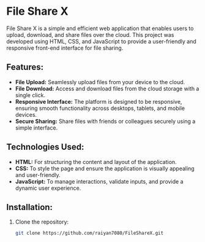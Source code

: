 # File Share X

File Share X is a simple and efficient web application that enables users to upload, download, and share files over the cloud. This project was developed using HTML, CSS, and JavaScript to provide a user-friendly and responsive front-end interface for file sharing.

## Features:
- **File Upload:** Seamlessly upload files from your device to the cloud.
- **File Download:** Access and download files from the cloud storage with a single click.
- **Responsive Interface:** The platform is designed to be responsive, ensuring smooth functionality across desktops, tablets, and mobile devices.
- **Secure Sharing:** Share files with friends or colleagues securely using a simple interface.

## Technologies Used:
- **HTML:** For structuring the content and layout of the application.
- **CSS:** To style the page and ensure the application is visually appealing and user-friendly.
- **JavaScript:** To manage interactions, validate inputs, and provide a dynamic user experience.

## Installation:
1. Clone the repository:
   ```bash
   git clone https://github.com/raiyan7080/FileShareX.git
   ```

